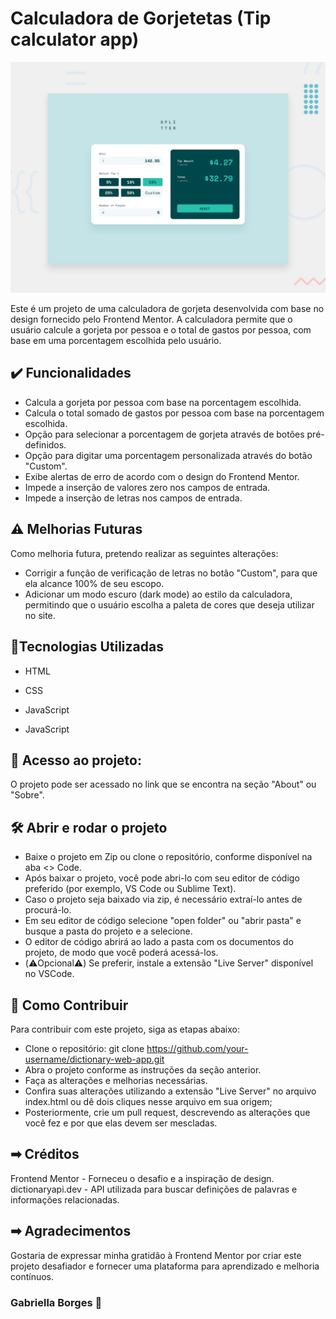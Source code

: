 # Calculadora de Gorjetetas (Tip calculator app)

![Design preview for the Tip calculator app coding challenge](./design/desktop-preview.jpg)

Este é um projeto de uma calculadora de gorjeta desenvolvida com base no design fornecido pelo Frontend Mentor. A calculadora permite que o usuário calcule a gorjeta por pessoa e o total de gastos por pessoa, com base em uma porcentagem escolhida pelo usuário.

## ✔️  Funcionalidades
* Calcula a gorjeta por pessoa com base na porcentagem escolhida.
* Calcula o total somado de gastos por pessoa com base na porcentagem escolhida.
* Opção para selecionar a porcentagem de gorjeta através de botões pré-definidos.
* Opção para digitar uma porcentagem personalizada através do botão "Custom".
* Exibe alertas de erro de acordo com o design do Frontend Mentor.
* Impede a inserção de valores zero nos campos de entrada.
* Impede a inserção de letras nos campos de entrada.

## ⚠️ Melhorias Futuras
Como melhoria futura, pretendo realizar as seguintes alterações:

* Corrigir a função de verificação de letras no botão "Custom", para que ela alcance 100% de seu escopo.
* Adicionar um modo escuro (dark mode) ao estilo da calculadora, permitindo que o usuário escolha a paleta de cores que deseja utilizar no site.

## 🔨Tecnologias Utilizadas
* HTML
* CSS
* JavaScript

* JavaScript
  

## 📁 Acesso ao projeto:
 O projeto pode ser acessado no link que se encontra na seção "About" ou  "Sobre".
 
## 🛠️ Abrir e rodar o projeto
 
 * Baixe o projeto em Zip ou clone o repositório, conforme disponível na aba <> Code.
 * Após baixar o projeto, você pode abri-lo com seu editor de código preferido (por exemplo, VS Code ou Sublime Text).
 * Caso o projeto seja baixado via zip, é necessário extraí-lo antes de procurá-lo.
 * Em seu editor de código selecione "open folder" ou "abrir pasta" e busque a pasta do projeto e a selecione.
 * O editor de código abrirá ao lado a pasta com os documentos do projeto, de modo que você poderá acessá-los.
 * (⚠️Opcional⚠️) Se preferir, instale a extensão "Live Server" disponível no VSCode.

## 🧩 Como Contribuir
Para contribuir com este projeto, siga as etapas abaixo:

* Clone o repositório: git clone https://github.com/your-username/dictionary-web-app.git
* Abra o projeto conforme as instruções da seção anterior.
* Faça as alterações e melhorias necessárias.
* Confira suas alterações utilizando a extensão "Live Server" no arquivo index.html ou dê dois cliques nesse arquivo em sua origem;
* Posteriormente, crie um pull request, descrevendo as alterações que você fez e por que elas devem ser mescladas.

## ➡ Créditos
Frontend Mentor - Forneceu o desafio e a inspiração de design.
dictionaryapi.dev - API utilizada para buscar definições de palavras e informações relacionadas.

## ➡ Agradecimentos
Gostaria de expressar minha gratidão à Frontend Mentor por criar este projeto desafiador e fornecer uma plataforma para aprendizado e melhoria contínuos.

### Gabriella Borges 🚀
